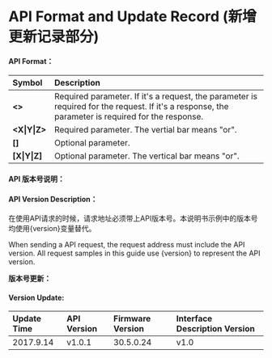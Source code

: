 # API Format and Update Record \(新增更新记录部分\)



#### **API Format：**

| **Symbol** | **Description** |
| :--- | :--- |
| **&lt;&gt;** | Required parameter. If it's a request, the parameter is required for the request. If it's a response, the parameter is required for the response. |
| **&lt;X\|Y\|Z&gt;** | Required parameter. The vertial bar means "or". |
| **\[\]** | Optional parameter. |
| **\[X\|Y\|Z\]** | Optional parameter. The vertical bar means "or". |

#### API 版本号说明：

#### API Version Description：

在使用API请求的时候，请求地址必须带上API版本号。本说明书示例中的版本号均使用{version}变量替代。

When sending a API request, the request address must include the API version. All request samples in this guide use {version} to represent the API version.

**版本号更新：**

#### Version Update:

| Update Time | API Version | Firmware Version | Interface Description Version  |
| :--- | :--- | :--- | :--- |
| 2017.9.14 | v1.0.1 | 30.5.0.24 | v1.0 |



